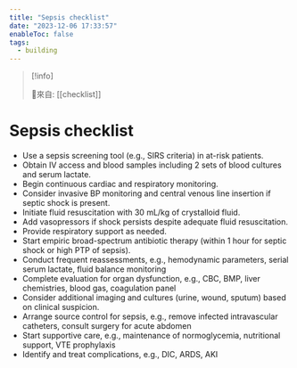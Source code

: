 ```yaml
---
title: "Sepsis checklist"
date: "2023-12-06 17:33:57"
enableToc: false
tags:
  - building
---
```

> [!info]
>
> 🌱來自: [[checklist]]
# Sepsis checklist
- Use a sepsis screening tool (e.g., SIRS criteria) in at-risk patients.
- Obtain IV access and blood samples including 2 sets of blood cultures and serum lactate.
- Begin continuous cardiac and respiratory monitoring.
- Consider invasive BP monitoring and central venous line insertion if septic shock is present.
- Initiate fluid resuscitation with 30 mL/kg of crystalloid fluid.
- Add vasopressors if shock persists despite adequate fluid resuscitation.
- Provide respiratory support as needed.
- Start empiric broad-spectrum antibiotic therapy (within 1 hour for septic shock or high PTP of sepsis).
- Conduct frequent reassessments, e.g., hemodynamic parameters, serial serum lactate, fluid balance monitoring
- Complete evaluation for organ dysfunction, e.g., CBC, BMP, liver chemistries, blood gas, coagulation panel
- Consider additional imaging and cultures (urine, wound, sputum) based on clinical suspicion.
- Arrange source control for sepsis, e.g., remove infected intravascular catheters, consult surgery for acute abdomen
- Start supportive care, e.g., maintenance of normoglycemia, nutritional support, VTE prophylaxis
- Identify and treat complications, e.g., DIC, ARDS, AKI
